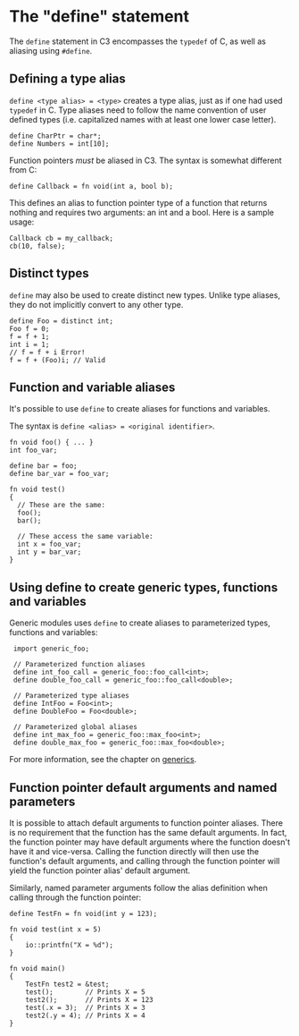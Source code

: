 # The "define" statement

The `define` statement in C3 encompasses the `typedef` of C, as well as aliasing using 
`#define`.

## Defining a type alias

`define <type alias> = <type>` creates a type alias, just as if one had used 
`typedef` in C. Type aliases need to follow the name convention of user defined types (i.e. capitalized
names with at least one lower case letter).

    define CharPtr = char*;
    define Numbers = int[10];

Function pointers _must_ be aliased in C3. The syntax is somewhat different from C:

    define Callback = fn void(int a, bool b);

This defines an alias to function pointer type of a function that returns nothing and requires two arguments: an int and a bool. Here is a sample usage:

    Callback cb = my_callback;
    cb(10, false);


## Distinct types

`define` may also be used to create distinct new types. Unlike type aliases,
they do not implicitly convert to any other type.

    define Foo = distinct int;
    Foo f = 0;
    f = f + 1;
    int i = 1;
    // f = f + i Error!
    f = f + (Foo)i; // Valid

## Function and variable aliases

It's possible to use `define` to create aliases for functions and variables.

The syntax is `define <alias> = <original identifier>`.

```
fn void foo() { ... }
int foo_var;

define bar = foo;
define bar_var = foo_var;

fn void test() 
{
  // These are the same:
  foo();
  bar();
  
  // These access the same variable:
  int x = foo_var;
  int y = bar_var;
}  
```

## Using define to create generic types, functions and variables

Generic modules uses `define` to create aliases to parameterized types, functions 
and variables:

     import generic_foo;

     // Parameterized function aliases
     define int_foo_call = generic_foo::foo_call<int>;
     define double_foo_call = generic_foo::foo_call<double>;
  
     // Parameterized type aliases
     define IntFoo = Foo<int>;
     define DoubleFoo = Foo<double>;

     // Parameterized global aliases
     define int_max_foo = generic_foo::max_foo<int>;
     define double_max_foo = generic_foo::max_foo<double>;

For more information, see the chapter on [generics](../generics).

## Function pointer default arguments and named parameters

It is possible to attach default arguments to function pointer aliases. There is no requirement
that the function has the same default arguments. In fact, the function pointer may have 
default arguments where the function doesn't have it and vice-versa. Calling the function
directly will then use the function's default arguments, and calling through the function pointer
will yield the function pointer alias' default argument.

Similarly, named parameter arguments follow the alias definition when calling through the 
function pointer:

    define TestFn = fn void(int y = 123);

    fn void test(int x = 5)
    {
        io::printfn("X = %d");
    }

    fn void main()
    {
        TestFn test2 = &test;
        test();        // Prints X = 5
        test2();       // Prints X = 123
        test(.x = 3);  // Prints X = 3 
        test2(.y = 4); // Prints X = 4
    }


